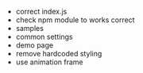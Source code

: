 - correct index.js
- check npm module to works correct
- samples
- common settings
- demo page
- remove hardcoded styling
- use animation frame